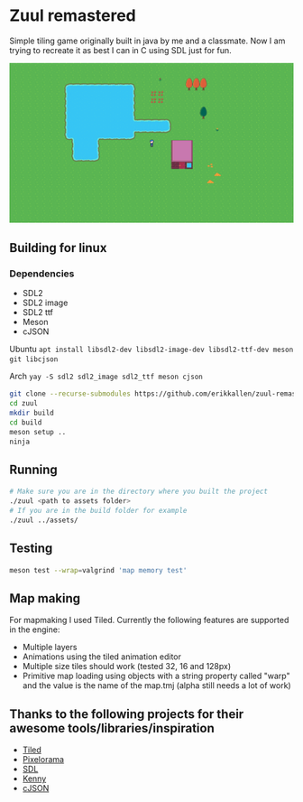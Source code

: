 # Zuul remastered

Simple tiling game originally built in java by me and a classmate.
Now I am trying to recreate it as best I can in C using SDL just for fun.

![Screenshot of zuul](/assets/screenshot.png)

## Building for linux

### Dependencies

- SDL2
- SDL2 image
- SDL2 ttf
- Meson
- cJSON

Ubuntu
```apt install libsdl2-dev libsdl2-image-dev libsdl2-ttf-dev meson git libcjson```

Arch
```yay -S sdl2 sdl2_image sdl2_ttf meson cjson``` 

```bash
git clone --recurse-submodules https://github.com/erikkallen/zuul-remastered.git
cd zuul
mkdir build
cd build
meson setup ..
ninja
```

## Running

```bash
# Make sure you are in the directory where you built the project
./zuul <path to assets folder>
# If you are in the build folder for example
./zuul ../assets/
```

## Testing

```bash
meson test --wrap=valgrind 'map memory test'
```

## Map making

For mapmaking I used Tiled. Currently the following features are supported in the engine:

- Multiple layers
- Animations using the tiled animation editor
- Multiple size tiles should work (tested 32, 16 and 128px)
- Primitive map loading using objects with a string property called "warp" and the value is the name of the map.tmj (alpha still needs a lot of work) 

## Thanks to the following projects for their awesome tools/libraries/inspiration

- [Tiled](https://www.mapeditor.org/)
- [Pixelorama](https://github.com/Orama-Interactive/Pixelorama)
- [SDL](https://www.libsdl.org/)
- [Kenny](https://www.kenney.nl/assets/roguelike-rpg-pack)
- [cJSON](https://github.com/DaveGamble/cJSON)
